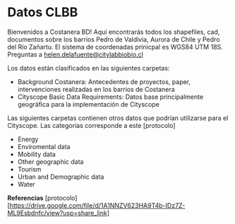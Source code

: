 # Datos CLBB
Bienvenidos a Costanera BD!
Aquí encontrarás todos los shapefiles, cad, documentos sobre los barrios Pedro de Valdivia, Aurora de Chile y Pedro del Río Zañartu. El sistema de coordenadas prinicpal es WGS84 UTM 18S.
Preguntas a helen.delafuente@citylabbiobio.cl

Los datos están clasificados en las siguientes carpetas:

- Background Costanera: Antecedentes de proyectos, paper, intervenciones realizadas en los barrios de Costanera
- Cityscope Basic Data Requirements: Datos base principalmente geográfica para la implementación de Cityscope

Las siguientes carpetas contienen otros datos que podrían utilizarse para el Cityscope. Las categorías corresponde a este [protocolo] 

- Energy
- Enviromental data
- Mobility data
- Other geographic data
- Tourism
- Urban and Demographic data
- Water







**Referencias**
[protocolo][https://drive.google.com/file/d/1A1NNZV623HA9T4b-IDz7Z-ML9Esbdnfc/view?usp=share_link]
